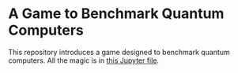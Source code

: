 # A Game to Benchmark Quantum Computers

This repository introduces a game designed to benchmark quantum computers. All the magic is in [this Jupyter file](A-Game-to-Benchmark-Quantum-Computers.ipynb).
